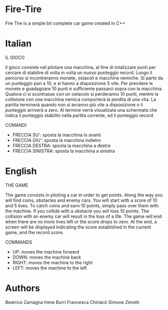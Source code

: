 # Fire-Tire
Fire Tire is a simple bit complete car game created in C++

# Italian

IL GIOCO

Il gioco consiste nel pilotare una macchina, al fine di totalizzare punti per cercare di stabilire di volta in volta un nuovo punteggio record.
Lungo il percorso si incontreranno monete, ostacoli e macchine nemiche.
Si parte da un punteggio pari a 10, e si hanno a disposizione 5 vite.
Per prendere le monete e guadagnare 10 punti è sufficiente passarci sopra con la macchina. Qualora ci si scontrasse con un
ostacolo si perderanno 10 punti, mentre la collisione con una macchina nemica comporterà la perdita di una vita.
La partita terminerà quando non si avranno più vite a disposizione o il punteggio arriverà a zero.
Al termine verrà visualizata una schermata che indica il punteggio stabilito nella partita corrente, ed il punteggio record.


COMANDI

- FRECCIA SU': sposta la macchina in avanti
- FRECCIA GIU': sposta la macchina indietro
- FRECCIA DESTRA: sposta la macchina a destra
- FRECCIA SINISTRA: sposta la macchina a sinistra

# English

THE GAME

The game consists in piloting a car in order to get points. Along the way you will find coins, obstacles and enemy cars.
You will start with a score of 10 and 5 lives. To catch coins and earn 10 points, simply pass over them with the machine. 
If you collide with a obstacle you will lose 10 points. The collision with an enemy car will result in the loss of a life.
The game will end when there are no more lives left or the score drops to zero.
At the end, a screen will be displayed indicating the score established in the current game, and the record score.

COMMANDS

- UP: moves the machine forward
- DOWN: moves the machine back
- RIGHT: moves the machine to the right
- LEFT: moves the machine to the left

# Authors
Beatrice Zamagna
Irene Burri
Francesca Chiriacò
Simone Zimotti
